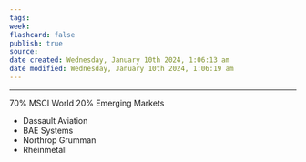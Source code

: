 ```yaml
---
tags:
week:
flashcard: false
publish: true
source: 
date created: Wednesday, January 10th 2024, 1:06:13 am
date modified: Wednesday, January 10th 2024, 1:06:19 am
---
```

***

70% MSCI World
20% Emerging Markets

- Dassault Aviation
- BAE Systems
- Northrop Grumman
- Rheinmetall